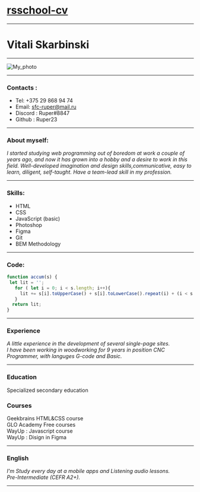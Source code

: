 # [rsschool-cv](https://ruper23.github.io/rsschool-cv/cv)


_______________________________________________________________________________


# Vitali Skarbinski


_______________________________________________________________________________


![My_photo](img/0108web.JPG)


_______________________________________________________________________________


### Contacts : 
 * Tel: +375 29 868 94 74
 * Email: sfc-ruper@mail.ru
 * Discord : Ruper#8847
 * Github : Ruper23 <br>


_______________________________________________________________________________


### About myself:
_I started studying web programming out of boredom at work a couple of years ago,
and now it has grown into a hobby and a desire to work in this field.
Well-developed imagination and design skills,communicative, easy to learn,
diligent, self-taught._
_Have a team-lead skill in my profession._


________________________________________________________________________________


### Skills:
* HTML
* CSS
* JavaScript (basic)
* Photoshop
* Figma
* Git
* BEM Methodology


________________________________________________________________________________


### Code:

```javascript 
function accum(s) {
 let lit = '';
   for ( let i = 0; i < s.length; i++){
     lit += s[i].toUpperCase() + s[i].toLowerCase().repeat(i) + (i < s.length - 1 ? '-' : '');
   }
  return lit;
} 

```

________________________________________________________________________________


### Experience
_A little experience in the development of several single-page sites._<br>
_I have been working in woodworking for 9 years in position CNC Programmer,
with languges G-code and Basic._


________________________________________________________________________________


### Education
Specialized secondary education

### Courses
Geekbrains HTML&CSS course<br>
GLO Academy Free courses<br>
WayUp : Javascript course<br>
WayUp : Disign in Figma<br>


________________________________________________________________________________


### English 
_I'm Study every day at a mobile apps and Listening audio lessons._<br>
_Pre-Intermediate (CEFR A2+)._


________________________________________________________________________________

